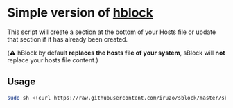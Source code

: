 # Simple version of [hblock](https://github.com/hectorm/hblock)

This script will create a section at the bottom of your Hosts file or update that section if it has already been created.

(:warning: hBlock by default **replaces the hosts file of your system**, sBlock will **not** replace your hosts file content.)

## Usage
```sh
sudo sh <(curl https://raw.githubusercontent.com/iruzo/sblock/master/sblock)
```
